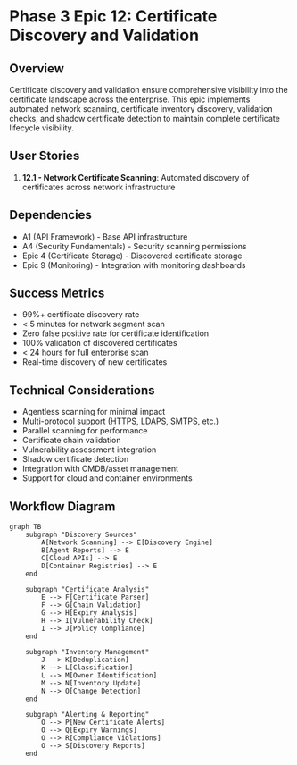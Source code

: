 # Phase 3 Epic 12: Certificate Discovery and Validation

## Overview
Certificate discovery and validation ensure comprehensive visibility into the certificate landscape across the enterprise. This epic implements automated network scanning, certificate inventory discovery, validation checks, and shadow certificate detection to maintain complete certificate lifecycle visibility.

## User Stories
1. **12.1 - Network Certificate Scanning**: Automated discovery of certificates across network infrastructure

## Dependencies
- A1 (API Framework) - Base API infrastructure
- A4 (Security Fundamentals) - Security scanning permissions
- Epic 4 (Certificate Storage) - Discovered certificate storage
- Epic 9 (Monitoring) - Integration with monitoring dashboards

## Success Metrics
- 99%+ certificate discovery rate
- < 5 minutes for network segment scan
- Zero false positive rate for certificate identification
- 100% validation of discovered certificates
- < 24 hours for full enterprise scan
- Real-time discovery of new certificates

## Technical Considerations
- Agentless scanning for minimal impact
- Multi-protocol support (HTTPS, LDAPS, SMTPS, etc.)
- Parallel scanning for performance
- Certificate chain validation
- Vulnerability assessment integration
- Shadow certificate detection
- Integration with CMDB/asset management
- Support for cloud and container environments

## Workflow Diagram

```mermaid
graph TB
    subgraph "Discovery Sources"
        A[Network Scanning] --> E[Discovery Engine]
        B[Agent Reports] --> E
        C[Cloud APIs] --> E
        D[Container Registries] --> E
    end
    
    subgraph "Certificate Analysis"
        E --> F[Certificate Parser]
        F --> G[Chain Validation]
        G --> H[Expiry Analysis]
        H --> I[Vulnerability Check]
        I --> J[Policy Compliance]
    end
    
    subgraph "Inventory Management"
        J --> K[Deduplication]
        K --> L[Classification]
        L --> M[Owner Identification]
        M --> N[Inventory Update]
        N --> O[Change Detection]
    end
    
    subgraph "Alerting & Reporting"
        O --> P[New Certificate Alerts]
        O --> Q[Expiry Warnings]
        O --> R[Compliance Violations]
        O --> S[Discovery Reports]
    end
```